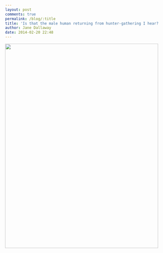 ```yaml
---
layout: post
comments: true
permalink: /blog/:title
title: 'Is that the male human returning from hunter-gathering I hear?'
author: Jane Dallaway
date: 2014-02-20 22:48
---
```


<div><a href="http://static.skitters.dallaway.com/tp_IMG_20140220_190546.jpg"><img src="http://static.skitters.dallaway.com/tp_thumb_IMG_20140220_190546.jpg" width="500" height="667"/></a></div>


  
      
